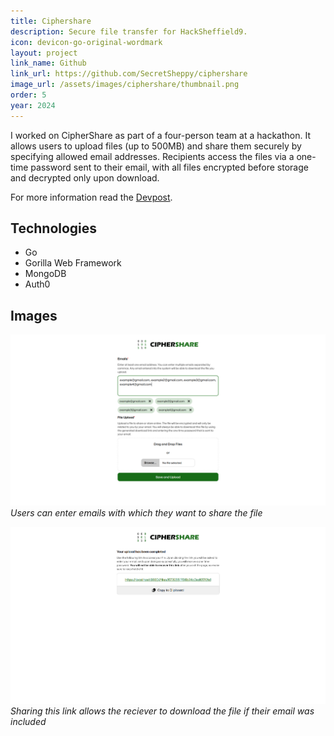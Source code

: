 ```yaml
---
title: Ciphershare
description: Secure file transfer for HackSheffield9.
icon: devicon-go-original-wordmark
layout: project
link_name: Github
link_url: https://github.com/SecretSheppy/ciphershare
image_url: /assets/images/ciphershare/thumbnail.png
order: 5
year: 2024
---
```

I worked on CipherShare as part of a four-person team at a hackathon. It allows users to upload files (up to 500MB) and share them securely by specifying allowed email addresses. Recipients access the files via a one-time password sent to their email, with all files encrypted before storage and decrypted only upon download.

For more information read the [Devpost](https://devpost.com/software/ciphershare).

## Technologies
- Go
- Gorilla Web Framework
- MongoDB
- Auth0

## Images
![Main page](/assets/images/ciphershare/examples.png)
*Users can enter emails with which they want to share the file*  

![Link](/assets/images/ciphershare/link.png)
*Sharing this link allows the reciever to download the file if their email was included*